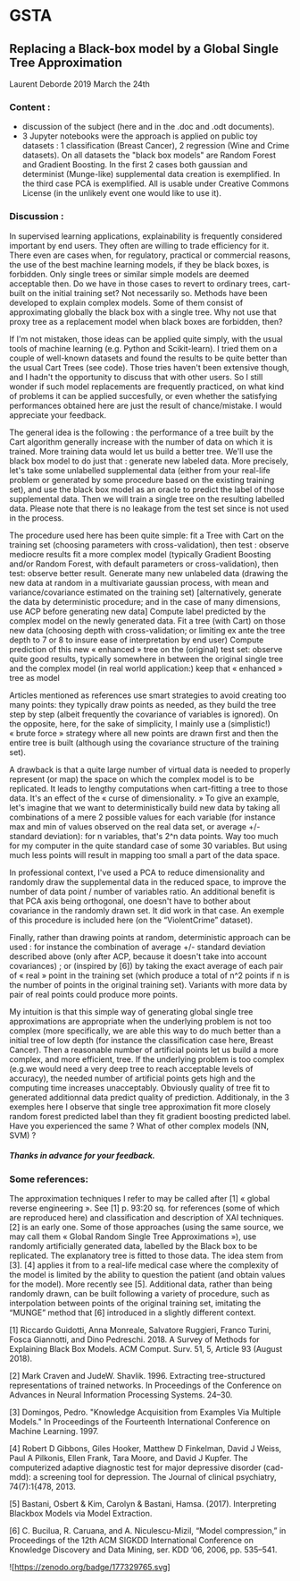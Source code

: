 # GSTA
## Replacing a Black-box model by a Global Single Tree Approximation

Laurent Deborde
2019 March the 24th

### Content : 
* discussion of the subject (here and in the .doc and .odt documents). 
* 3 Jupyter notebooks were the approach is applied on public toy datasets : 1 classification (Breast Cancer), 2 regression (Wine and Crime datasets). On all datasets the "black box models" are Random Forest and Gradient Boosting. In the first 2 cases both gaussian and determinist (Munge-like) supplemental data creation is exemplified. In the third case PCA is exemplified. 
All is usable under Creative Commons License (in the unlikely event one would like to use it). 

### Discussion : 
In supervised learning applications, explainability is frequently considered important by end users. They often are willing to trade efficiency for it. 
There even are cases when, for regulatory, practical or commercial reasons, the use of the best machine learning models, if they be black boxes, is forbidden. Only single trees or similar simple models are deemed acceptable then. 
Do we have in those cases to revert to ordinary trees, cart-built on the initial training set? 
Not necessarily so. Methods have been developed to explain complex models. Some of them consist of approximating globally the black box with a single tree. 
Why not use that proxy tree as a replacement model when black boxes are forbidden, then?

If I'm not mistaken, those ideas can be applied quite simply, with the usual tools of machine learning (e.g. Python and Scikit-learn). I tried them on a couple of well-known datasets and found the results to be quite better than the usual Cart Trees (see code). Those tries haven't been extensive though, and I hadn't the opportunity to discuss that with other users. So I still wonder if such model replacements are frequently practiced, on what kind of problems it can be applied succesfully, or even whether the satisfying performances obtained here are just the result of chance/mistake. I would appreciate your feedback. 

The general idea is the following : the performance of a tree built by the Cart algorithm generally increase with the number of data on which it is trained. More training data would let us build a better tree. We'll use the black box model to do just that : generate new labeled data. More precisely, let's take some unlabelled supplemental data (either from your real-life problem or generated  by some procedure based on the existing training set), and use the black box model as an oracle to predict the label of those supplemental data. Then we will train a single tree on the resulting labelled data. Please note that there is no leakage from the test set since is not used in the process. 


The procedure used here has been quite simple: 
fit a Tree with Cart on the training set (choosing parameters with cross-validation), then test : observe mediocre results
fit a more complex model (typically Gradient Boosting and/or Random Forest, with default parameters or cross-validation), then test: observe better result.
Generate many new unlabeled data (drawing the new data at random in a multivariate gaussian process, with mean and variance/covariance estimated on the training set) [alternatively, generate the data by deterministic procedure; and in the case of many dimensions, use ACP before generating new data] 
Compute label predicted by the complex model on the newly generated data.
Fit a tree (with Cart) on those new data (choosing depth with cross-validation; or limiting ex ante the tree depth to 7 or 8 to insure ease of interpretation by end user)
Compute prediction of this new « enhanced » tree on the (original) test set: observe quite good results, typically somewhere in between the original single tree and the complex model
(in real world application:) keep that « enhanced » tree as model

Articles mentioned as references use smart strategies to avoid creating too many points: they typically draw points as needed, as they build the tree step by step (albeit frequently the covariance of variables is ignored). On the opposite, here, for the sake of simplicity, I mainly use a (simplistic!) « brute force » strategy where all new points are drawn first and then the entire tree is built (although using the covariance structure of the training set).

A drawback is that a quite large number of virtual data is needed to properly represent (or map) the space on which the complex model is to be replicated. It leads to lengthy computations when cart-fitting a tree to those data. It's an effect of the « curse of dimensionality. » To give an example, let's imagine that we want to deterministically build new data by taking all combinations of a mere 2 possible values for each variable (for instance max and min of values observed on the real data set, or average +/- standard deviation): for n variables, that's 2^n data points. Way too much for my computer in the quite standard case of some 30 variables. But using much less points will result in mapping too small a part of the data space. 

In professional context, I've used a PCA to reduce dimensionality and randomly draw the supplemental data in the reduced space, to improve the number of data point / number of variables ratio. An additional benefit is that PCA axis being orthogonal, one doesn't have to bother about covariance in the randomly drawn set. It did work in that case. An exemple of this procedure is included here (on the “ViolentCrime” dataset).

Finally, rather than drawing points at random, deterministic approach can be used : for instance the combination of average +/- standard deviation described above (only after ACP, because it doesn't take into account covariances) ; or (inspired by [6]) by taking the exact average of each pair of « real » point in the training set (which produce a total of n^2 points if n is the number of points in the original training set). Variants with more data by pair of real points could produce more points.


My intuition is that this simple way of generating global single tree approximations are appropriate when the underlying problem is not too complex (more specifically, we are able this way to do much better than a initial tree of low depth (for instance the classification case here, Breast Cancer). Then a reasonable number of artificial points let us build a more complex, and more efficient, tree. If the underlying problem is too complex (e.g.we would need a very deep tree to reach acceptable levels of accuracy), the needed number of artificial points gets high and the computing time increases unacceptably. Obviously quality of tree fit to generated additionnal data predict quality of prediction. Additionaly, in the 3 exemples here I observe that single tree approximation fit more closely random forest predicted label than they fit gradient boosting predicted label. Have you experienced the same ? What of other complex models (NN, SVM) ?

##### Thanks in advance for your feedback. 


### Some references: 

The approximation techniques I refer to may be called after [1] « global reverse engineering ». See [1] p. 93:20 sq. for references (some of which are reproduced here) and classification and description of XAI techniques. [2] is an early one. Some of those approaches (using the same source, we may call them « Global Random Single Tree Approximations »), use randomly artificially generated data, labelled by the Black box to be replicated. The explanatory tree is fitted to those data. The idea stem from [3]. [4] applies it from to a real-life medical case where the complexity of the model is limited by the ability to question the patient (and obtain values for the model). More recently see [5]. Additional data, rather than being randomly drawn, can be built following a variety of procedure, such as interpolation between points of the original training set, imitating the “MUNGE” method that [6] introduced in a slightly different context.  


[1] Riccardo Guidotti, Anna Monreale, Salvatore Ruggieri, Franco Turini, Fosca Giannotti, and Dino Pedreschi. 2018. A Survey of Methods for Explaining Black Box Models. ACM Comput. Surv. 51, 5, Article 93 (August 2018).  

[2] Mark Craven and JudeW. Shavlik. 1996. Extracting tree-structured representations of trained networks. In Proceedings of the Conference on Advances in Neural Information Processing Systems. 24–30.

[3] Domingos, Pedro. "Knowledge Acquisition from Examples Via Multiple Models." In Proceedings of the Fourteenth International Conference on Machine Learning. 1997. 

[4] Robert D Gibbons, Giles Hooker, Matthew D Finkelman, David J Weiss, Paul A Pilkonis, Ellen Frank, Tara Moore, and David J Kupfer. The computerized adaptive diagnostic test for major depressive disorder (cad-mdd): a screening tool for depression. The Journal of clinical psychiatry, 74(7):1{478, 2013.

[5] Bastani, Osbert & Kim, Carolyn & Bastani, Hamsa. (2017). Interpreting Blackbox Models via Model Extraction. 

[6] C. Bucilua, R. Caruana, and A. Niculescu-Mizil, “Model compression,” in Proceedings of the 12th ACM SIGKDD International Conference on Knowledge Discovery and Data Mining, ser. KDD ’06, 2006, pp. 535–541.

![https://zenodo.org/badge/177329765.svg]


